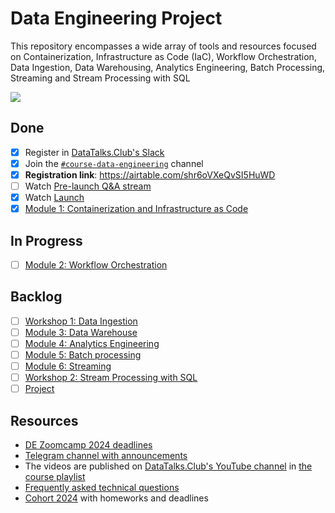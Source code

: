 # Data Engineering Project

This repository encompasses a wide array of tools and resources focused on Containerization, Infrastructure as Code (IaC), Workflow Orchestration, Data Ingestion, Data Warehousing, Analytics Engineering, Batch Processing, Streaming and Stream Processing with SQL

<img src="https://github.com/agcdtmr/potential-pancake/blob/an-data-engineer-project/images/architecture/arch_v3_workshops.jpg" />

## Done
- [x] Register in [DataTalks.Club's Slack](https://datatalks.club/slack.html)
- [x] Join the [`#course-data-engineering`](https://app.slack.com/client/T01ATQK62F8/C01FABYF2RG) channel
- [x] **Registration link**: https://airtable.com/shr6oVXeQvSI5HuWD
- [ ] Watch [Pre-launch Q&A stream](https://www.youtube.com/watch?v=91b8u9GmqB4)
- [x] Watch [Launch](https://www.youtube.com/watch?v=AtRhA-NfS24)
- [x] [Module 1: Containerization and Infrastructure as Code](https://github.com/agcdtmr/potential-pancake/tree/an-data-engineer-project/00-project-complete/01-module-documentations)

## In Progress
- [ ] [Module 2: Workflow Orchestration](https://github.com/agcdtmr/potential-pancake/tree/an-data-engineer-project/00-project-complete/02-module-workflow-orchestration)

## Backlog
- [ ] [Workshop 1: Data Ingestion]()
- [ ] [Module 3: Data Warehouse]()
- [ ] [Module 4: Analytics Engineering]()
- [ ] [Module 5: Batch processing]()
- [ ] [Module 6: Streaming]()
- [ ] [Workshop 2: Stream Processing with SQL]()
- [ ] [Project]()

## Resources
- [DE Zoomcamp 2024 deadlines](https://docs.google.com/spreadsheets/d/e/2PACX-1vQACMLuutV5rvXg5qICuJGL-yZqIV0FBD84CxPdC5eZHf8TfzB-CJT_3Mo7U7oGVTXmSihPgQxuuoku/pubhtml)
- [Telegram channel with announcements](https://t.me/dezoomcamp)
- The videos are published on [DataTalks.Club's YouTube channel](https://www.youtube.com/c/DataTalksClub) in [the course playlist](https://www.youtube.com/playlist?list=PL3MmuxUbc_hJed7dXYoJw8DoCuVHhGEQb)
- [Frequently asked technical questions](https://docs.google.com/document/d/19bnYs80DwuUimHM65UV3sylsCn2j1vziPOwzBwQrebw/edit?usp=sharing)
- [Cohort 2024](https://github.com/agcdtmr/potential-pancake/tree/main/zoomcamp/cohorts/2024) with homeworks and deadlines 
